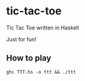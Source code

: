# tic-tac-toe
Tic Tac Toe written in Haskell

Just for fun!

## How to play

`ghc TTT.hs -o ttt && ./ttt`

